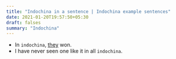 ```yaml
---
title: "Indochina in a sentence | Indochina example sentences"
date: 2021-01-20T19:57:50+05:30
draft: falses
summary: "Indochina"
---
```

- In `indochina`, <u>they</u> won.
- I have never seen one like it in all `indochina`.
                 
